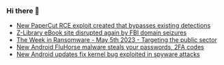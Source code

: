 ### Hi there 👋

<!--START_SECTION:feed-->
* [New PaperCut RCE exploit created that bypasses existing detections](https://www.bleepingcomputer.com/news/security/new-papercut-rce-exploit-created-that-bypasses-existing-detections/)
* [Z-Library eBook site disrupted again by FBI domain seizures](https://www.bleepingcomputer.com/news/technology/z-library-ebook-site-disrupted-again-by-fbi-domain-seizures/)
* [The Week in Ransomware - May 5th 2023 - Targeting the public sector](https://www.bleepingcomputer.com/news/security/the-week-in-ransomware-may-5th-2023-targeting-the-public-sector/)
* [New Android FluHorse malware steals your passwords, 2FA codes](https://www.bleepingcomputer.com/news/security/new-android-fluhorse-malware-steals-your-passwords-2fa-codes/)
* [New Android updates fix kernel bug exploited in spyware attacks](https://www.bleepingcomputer.com/news/security/new-android-updates-fix-kernel-bug-exploited-in-spyware-attacks/)
<!--END_SECTION:feed-->

<!--
**frankenk/frankenk** is a ✨ _special_ ✨ repository because its `README.md` (this file) appears on your GitHub profile.

Here are some ideas to get you started:

- 🔭 I’m currently working on ...
- 🌱 I’m currently learning ...
- 👯 I’m looking to collaborate on ...
- 🤔 I’m looking for help with ...
- 💬 Ask me about ...
- 📫 How to reach me: ...
- 😄 Pronouns: ...
- ⚡ Fun fact: ...
-->



